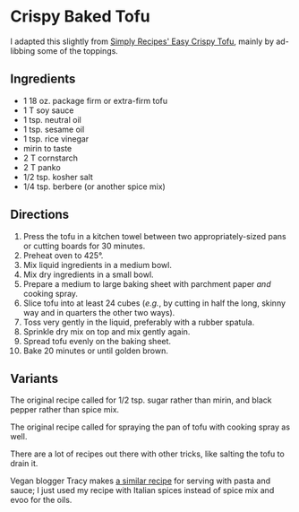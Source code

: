 # Crispy Baked Tofu

I adapted this slightly from [Simply Recipes' Easy Crispy Tofu](https://www.simplyrecipes.com/easy-crispy-tofu-recipe-5225495), mainly by ad-libbing some of the toppings.

## Ingredients

* 1 18 oz. package firm or extra-firm tofu
* 1 T soy sauce
* 1 tsp. neutral oil
* 1 tsp. sesame oil
* 1 tsp. rice vinegar
* mirin to taste
* 2 T cornstarch
* 2 T panko
* 1/2 tsp. kosher salt
* 1/4 tsp. berbere (or another spice mix)

## Directions

1. Press the tofu in a kitchen towel between two appropriately-sized pans or cutting boards for 30 minutes.
2. Preheat oven to 425°.
3. Mix liquid ingredients in a medium bowl.
4. Mix dry ingredients in a small bowl.
5. Prepare a medium to large baking sheet with parchment paper *and* cooking spray.
6. Slice tofu into at least 24 cubes (*e.g.*, by cutting in half the long, skinny way and in quarters the other two ways).
7. Toss very gently in the liquid, preferably with a rubber spatula.
8. Sprinkle dry mix on top and mix gently again.
9. Spread tofu evenly on the baking sheet.
10. Bake 20 minutes or until golden brown.

## Variants

The original recipe called for 1/2 tsp. sugar rather than mirin, and black pepper rather than spice mix.

The original recipe called for spraying the pan of tofu with cooking spray as well.

There are a lot of recipes out there with other tricks, like salting the tofu to drain it.

Vegan blogger Tracy makes [a similar recipe](https://simplyceecee.co/tofu-pasta-recipe/#recipe) for serving with pasta and sauce; I just used my recipe with Italian spices instead of spice mix and evoo for the oils.
